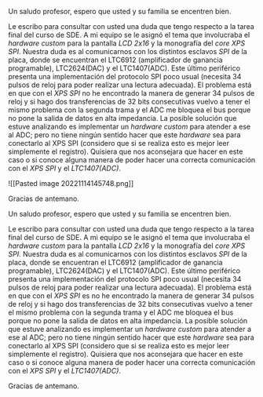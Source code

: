   
Un saludo profesor, espero que usted y su familia se encentren bien.  
  
Le escribo para consultar con usted una duda que tengo respecto a la tarea final del curso de SDE. A mi equipo se le asignó el tema que involucraba el _hardware custom_ para la pantalla _LCD 2x16_ y la monografía del _core XPS SPI_. Nuestra duda es al comunicarnos con los distintos esclavos _SPI_ de la placa, donde se encuentran el LTC6912 (amplificador de ganancia programable), LTC2624(DAC) y el LTC1407(ADC). Este último periférico presenta una implementación del protocolo SPI poco usual (necesita 34 pulsos de reloj para poder realizar una lectura adecuada). El problema está en que con el _XPS SPI_ no he encontrado la manera de generar 34 pulsos de reloj y si hago dos transferencias de 32 bits consecutivas vuelvo a tener el mismo problema con la segunda trama y el ADC me bloquea el bus porque no pone la salida de datos en alta impedancia. La posible solución que estuve analizando es implementar un _hardware custom_ para atender a ese al ADC; pero no tiene ningún sentido hacer que este _hardware_ sea para conectarlo al XPS SPI (considero que si se realiza esto es mejor leer simplemente el registro). Quisiera que nos aconsejara que hacer en este caso o si conoce alguna manera de poder hacer una correcta comunicación con el _XPS SPI_ y el _LTC1407(ADC)_.  

![[Pasted image 20221114145748.png]]

Gracias de antemano.

  
Un saludo profesor, espero que usted y su familia se encentren bien.  
  
Le escribo para consultar con usted una duda que tengo respecto a la tarea final del curso de SDE. A mi equipo se le asignó el tema que involucraba el _hardware custom_ para la pantalla _LCD 2x16_ y la monografía del _core XPS SPI_. Nuestra duda es al comunicarnos con los distintos esclavos _SPI_ de la placa, donde se encuentran el LTC6912 (amplificador de ganancia programable), LTC2624(DAC) y el LTC1407(ADC). Este último periférico presenta una implementación del protocolo SPI poco usual (necesita 34 pulsos de reloj para poder realizar una lectura adecuada). El problema está en que con el _XPS SPI_ es no he encontrado la manera de generar 34 pulsos de reloj y si hago dos transferencias de 32 bits consecutivas vuelvo a tener el mismo problema con la segunda trama y el ADC me bloquea el bus porque no pone la salida de datos en alta impedancia. La posible solución que estuve analizando es implementar un _hardware custom_ para atender a ese al ADC; pero no tiene ningún sentido hacer que este _hardware_ sea para conectarlo al XPS SPI (considero que si se realiza esto es mejor leer simplemente el registro). Quisiera que nos aconsejara que hacer en este caso o si conoce alguna manera de poder hacer una correcta comunicación con el _XPS SPI_ y el _LTC1407(ADC)_.  
  
Gracias de antemano.